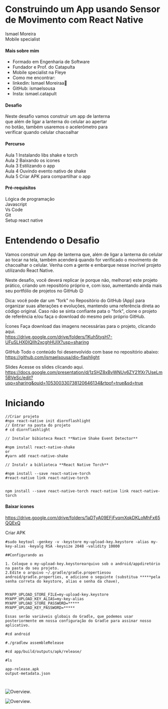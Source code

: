 # Construindo um App usando Sensor de Movimento com React Native
Ismael Moreira  
Mobile specialist  

#### Mais sobre mim
 - Formado em Engenharia de Software
 - Fundador e Prof. do Catapulta
 - Mobile specialist na Fleye
 - Como me encontrar:
  - linkedin: Ismael Moreiraa🧩
  - GitHub: ismaelsousa
  - Insta: ismael.catapult

#### Desafio
Neste desafio vamos construir um app de lanterna  
que além de ligar a lanterna do celular ao apertar  
no botão, também usaremos o acelerômetro para  
verificar quando celular chacoalhar  

#### Percurso
Aula 1 Instalando libs shake e torch  
Aula 2 Baixando os icones  
Aula 3 Estilizando o app  
Aula 4 Ouvindo evento nativo de shake  
Aula 5 Criar APK para compartilhar o app  

#### Pré-requisitos
Lógica de programação  
Javascript  
Vs Code  
Git  
Setup react native  



# Entendendo o Desafio
Vamos construir um App de lanterna que, além de ligar a lanterna do celular ao tocar na tela, também acenderá quando for verificado o movimento de chacoalhar o celular. Venha com a gente e embarque nesse incrível projeto utilizando React Native.

Neste desafio, você deverá replicar (e porque não, melhorar) este projeto prático, criando um repositório próprio e, com isso, aumentando ainda mais seu portfólio de projetos no GitHub 😉

Dica: você pode dar um "fork" no Repositório do GitHub (App) para organizar suas alterações e evoluções, mantendo uma referência direta ao código original. Caso não se sinta confiante pata o "fork", clone o projeto de referência e/ou faça o download do mesmo pelo próprio GitHub.

Ícones
Faça download das imagens necessárias para o projeto, clicando aqui.  
https://drive.google.com/drive/folders/1Kuh5tysH7-UFuSLHX0IQIIh2xcghHUIX?usp=sharing  

GitHub
Todo o conteúdo foi desenvolvido com base no repositório abaixo:  
https://github.com/ismaelsousa/dio-flashlight

Slides
Acesse os slides clicando aqui.  
https://docs.google.com/presentation/d/1zSHZ8xBvWNUv6ZY21fXr7UseLm5BVeSc/edit?usp=sharing&ouid=105300330738120646134&rtpof=true&sd=true



# Iniciando

```
//Criar projeto
#npx react-native init diornflashlight
// Entrar na pasta do projeto
# cd diornflashlight

// Instalar bibioteca React **Native Shake Event Detector**

#npm install react-native-shake  
or  
#yarn add react-native-shake  

// Instalr a biblioteca **React Native Torch**

#npm install --save react-native-torch
#react-native link react-native-torch


npm install --save react-native-torch react-native link react-native-torch

```

#### Baixar icones
https://drive.google.com/drive/folders/1aDTyA09EFjFvqmXqkDKLoMhFx65QQExQ

Criar APK
```
#sudo keytool -genkey -v -keystore my-upload-key.keystore -alias my-key-alias -keyalg RSA -keysize 2048 -validity 10000

##Configurando as 

1. Coloque o my-upload-key.keystorearquivo sob o android/appdiretório na pasta do seu projeto.  
2.Edite o arquivo ~/.gradle/gradle.propertiesou android/gradle.properties, e adicione o seguinte (substitua *****pela senha correta do keystore, alias e senha da chave),


MYAPP_UPLOAD_STORE_FILE=my-upload-key.keystore  
MYAPP_UPLOAD_KEY_ALIAS=my-key-alias  
MYAPP_UPLOAD_STORE_PASSWORD=*****  
MYAPP_UPLOAD_KEY_PASSWORD=*****  

Essas serão variáveis ​​globais do Gradle, que podemos usar posteriormente em nossa configuração do Gradle para assinar nosso aplicativo.

#cd android

#./gradlew assembleRelease

#cd app/build/outputs/apk/release/

#ls 

app-release.apk  
output-metadata.json  



```

![Overview](https://github.com/santana-devin/diornflashlight/blob/master/images/screen-1.png).

![Overview](https://github.com/santana-devin/diornflashlight/blob/master/images/screen-2.png).












